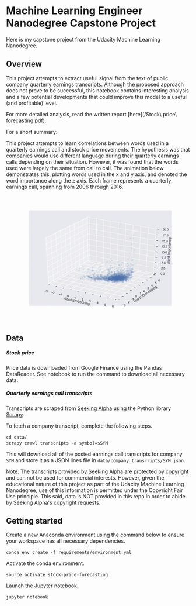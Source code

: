 # Machine Learning Engineer Nanodegree Capstone Project
Here is my capstone project from the Udacity Machine Learning Nanodegree.

## Overview
This project attempts to extract useful signal from the text of public company quarterly earnings transcripts. Although the proposed approach does not prove to be successful, this notebook contains interesting analysis and a few potential developments that could improve this model to a useful (and profitable) level.

For more detailed analysis, read the written report [here](/Stock\ price\ forecasting.pdf).

For a short summary:

This project attempts to learn correlations between words used in a quarterly earnings call and stock price movements. The hypothesis was that companies would use different language during their quarterly earnings calls depending on their situation. However, it was found that the words used were largely the same from call to call. The animation below demonstrates this, plotting words used in the x and y axis, and denoted the word importance along the z axis. Each frame represents a quarterly earnings call, spanning from 2006 through 2016.

![](google_anim.gif)

## Data
##### Stock price
Price data is downloaded from Google Finance using the Pandas DataReader. See notebook to run the command to download all necessary data.

##### Quarterly earnings call transcripts
Transcripts are scraped from [Seeking Alpha](https://seekingalpha.com/) using the Python library [Scrapy](https://docs.scrapy.org/en/latest/).

To fetch a company transcript, complete the following steps.

```
cd data/
scrapy crawl transcripts -a symbol=$SYM
```

This will download all of the posted earnings call transcripts for company `SYM` and store it as a JSON lines file in `data/company_transcripts/SYM.json`.

Note: The transcripts provided by Seeking Alpha are protected by copyright and can not be used for commercial interests. However, given the educational nature of this project as part of the Udacity Machine Learning Nanodegree, use of this information is permitted under the Copyright Fair Use principle. This said, data is NOT provided in this repo in order to abide by Seeking Alpha's copyright requests.

## Getting started
Create a new Anaconda environment using the command below to ensure your workspace has all necessary dependencies.

```
conda env create -f requirements/environment.yml
```

Activate the conda environment.

```
source activate stock-price-forecasting
```

Launch the Jupyter notebook.

```
jupyter notebook
```
